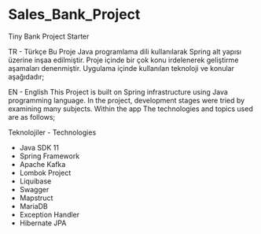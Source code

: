 # Sales_Bank_Project
Tiny Bank Project Starter

TR - Türkçe
Bu Proje Java programlama dili kullanılarak Spring alt yapısı üzerine inşaa edilmiştir. 
Proje içinde bir çok konu irdelenerek geliştirme aşamaları denenmiştir. Uygulama içinde
kullanılan teknoloji ve konular aşağıdadır;

EN - English
This Project is built on Spring infrastructure using Java programming language.
In the project, development stages were tried by examining many subjects.
Within the app The technologies and topics used are as follows;


Teknolojiler - Technologies
- Java SDK 11 
- Spring Framework
- Apache Kafka
- Lombok Project
- Liquibase
- Swagger
- Mapstruct
- MariaDB
- Exception Handler
- Hibernate JPA
